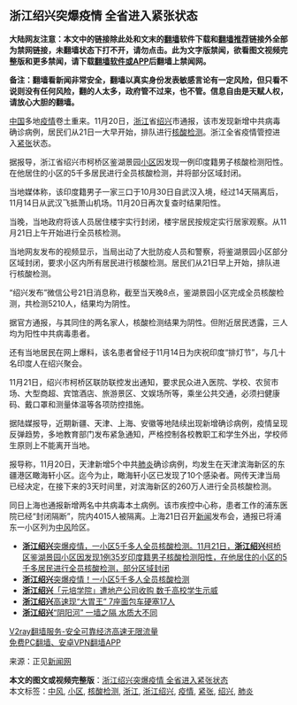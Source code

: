  <h2>浙江绍兴突爆疫情 全省进入紧张状态</h2> <p class="notice"><b>大陆网友注意：本文中的链接除此处和文末的<a href="https://github.com/bannedbook/fanqiang" >翻墙</a>软件下载和<a href="https://github.com/killgcd/justmysocks/blob/master/README.md">翻墙推荐</a>链接外全部为禁网链接，未翻墙状态下打不开，请勿点击。此为文字版禁闻，欲看图文视频完整版和更多禁闻，请下载<a href="https://github.com/bannedbook/fanqiang">翻墙软件或APP</a>后翻墙上禁闻网。</p><p>备注：翻墙看新闻非常安全，翻墙以真实身份发表敏感言论有一定风险，但只看不说则没有任何风险，翻的人太多，政府管不过来，也不管。信息自由是天赋人权，请放心大胆的翻墙。</b></p>  <div class="entry"> <p></p> <p><span class='wp_keywordlink_affiliate'><a href="https://www.bannedbook.org/" title="中国" target="_blank">中国</a></span>多地<a href="https://www.bannedbook.org/bnews/tag/%E7%96%AB%E6%83%85/" class="st_tag internal_tag" rel="tag" title="标签 疫情 下的日志">疫情</a>卷土重来。11月20日，<a href="https://www.bannedbook.org/bnews/tag/%e6%b5%99%e6%b1%9f/" class="st_tag internal_tag" rel="tag" title="标签 浙江 下的日志">浙江</a>省<a href="https://www.bannedbook.org/bnews/tag/%E7%BB%8D%E5%85%B4/" class="st_tag internal_tag" rel="tag" title="标签 绍兴 下的日志">绍兴</a>市通报，该市发现新增中共病毒确诊病例，居民们从21日一大早开始，排队进行<a href="https://www.bannedbook.org/bnews/tag/%E6%A0%B8%E9%85%B8%E6%A3%80%E6%B5%8B/" class="st_tag internal_tag" rel="tag" title="标签 核酸检测 下的日志">核酸检测</a>。浙江全省疫情管控进入<a href="https://www.bannedbook.org/bnews/tag/%E7%B4%A7%E5%BC%A0/" class="st_tag internal_tag" rel="tag" title="标签 紧张 下的日志">紧张</a>状态。</p> <p>据报导，浙江省绍兴市柯桥区鉴湖景园<a href="https://www.bannedbook.org/bnews/tag/%E5%B0%8F%E5%8C%BA/" class="st_tag internal_tag" rel="tag" title="标签 小区 下的日志">小区</a>因发现一例印度籍男子核酸检测阳性。在他居住的小区的5千多居民进行全员核酸检测，并将部分区域封闭。</p> <p>当地媒体称，该印度籍男子一家三口于10月30日自武汉入境，经过14天隔离后，11月14日从武汉飞抵萧山机场。11月20日再次复查时结果阳性。</p>  <p>当晚，当地政府将该人员居住楼宇实行封闭，楼宇居民按规定实行居家观察。从11月21日上午开始进行全员核检测。</p> <p>当地网友发布的视频显示，当局出动了大批防疫人员和警察，将鉴湖景园小区部分区域封闭，要求小区内所有居民进行核酸检测。居民们从21日早上开始，排队进行核酸检测。</p> <p>“绍兴发布”微信公号21日消息称，截至当天晚8点，鉴湖景园小区完成全员核酸检测，共检测5210人，结果均为阴性。</p> <p>据官方通报，与其同住的两名家人，核酸检测结果为阴性。但附近居民透露，三人均为阳性中共病毒患者。</p>  <p>还有当地居民在网上爆料，该名患者曾经于11月14日为庆祝印度“排灯节”，与几十名印度人在绍兴聚会。</p> <p>11月21日，绍兴市柯桥区联防联控发出通知，要求民众进入医院、学校、农贸市场、大型商超、宾馆酒店、旅游景区、文娱场所等，乘坐公共交通，必须扫健康码、戴口罩和测量体温等各项防控措施。</p> <p>据陆媒报导，近期新疆、天津、上海、安徽等地陆续出现新增确诊病例，疫情呈现反弹趋势，多地教育部门发布紧急通知，严格控制各校教职工和学生外出，学校师生原则上不能离开当地。</p> <p>报导称，11月20日，天津新增5个中共<a href="https://www.bannedbook.org/bnews/tag/%e8%82%ba%e7%82%8e/" class="st_tag internal_tag" rel="tag" title="标签 肺炎 下的日志">肺炎</a>确诊病例，均发生在天津滨海新区的东疆港区瞰海轩小区。迄今为止，瞰海轩小区已发现了10个感染者。网传天津当局已经决定，在接下来的3天时间里，对滨海新区的260万人进行全员核酸检测。</p>  <p>同日上海也通报新增两名中共病毒本土病例。该市疾控中心称，患者工作的浦东医院已经“封闭隔断”，院内4015人被隔离。上海21日召开<span class='wp_keywordlink_affiliate'><a href="https://www.bannedbook.org/" title="新闻">新闻</a></span>发布会，通报已将浦东一小区列为<a href="https://www.bannedbook.org/bnews/tag/%E4%B8%AD%E9%A3%8E/" class="st_tag internal_tag" rel="tag" title="标签 中风 下的日志">中风</a>险区。</p> <ul class='op-related-articles' title='相关阅读'> <li><a href='https://www.bannedbook.org/bnews/bannedvideo/20201122/1435147.html' target='_blank'><b>浙江绍兴</b>突爆疫情，一小区5千多人全员核酸检测。11月21日，<b>浙江绍兴</b>柯桥区鉴湖景园小区因发现1例35岁印度籍男子核酸检测阳性，在他居住的小区的5千多居民进行全员核酸检测，部分区域封闭</a></li> <li><a href='https://www.bannedbook.org/bnews/cbnews/20201122/1434905.html' target='_blank'><b>浙江绍兴</b>突爆疫情！一小区5千多人全员核酸检测</a></li> <li><a href='https://www.bannedbook.org/bnews/headline/20191227/1248628.html' target='_blank'><b>浙江绍兴</b>「元培学院」遭地产公司收购   数千高校学生示威</a></li> <li><a href='https://www.bannedbook.org/bnews/baitai/20181005/1007786.html' target='_blank'><b>浙江绍兴</b>高速现“大胃王” 7座面包车硬塞17人</a></li> <li><a href='https://www.bannedbook.org/bnews/cnnews/aboluonews/20140709/274338.html' target='_blank'><b>浙江绍兴</b>“阴阳河” 一墙之隔 水质大不同</a></li> </ul> <p class="texttj"> <a href="https://www.bannedbook.org/forum23/topic22702.html" target="_blank">V2ray翻墙服务-安全可靠经济高速无限流量</a><br/> <a href="https://github.com/bannedbook/fanqiang/wiki/%E7%A6%81%E9%97%BB%E7%BD%91%E5%AE%89%E5%8D%93%E7%BF%BB%E5%A2%99%E6%96%B0%E9%97%BBAPP" target="_blank">免费PC翻墙、安卓VPN翻墙APP</a></p><p>来源：正见<span class='wp_keywordlink_affiliate'><a href="https://www.bannedbook.org/" title="新闻网">新闻网</a></span></p><a name='sharetosocial'></a>       <div><b>本文的图文或视频完整版</b>：<a href='https://www.bannedbook.org/bnews/cbnews/20201122/1435255.html'>浙江绍兴突爆疫情 全省进入紧张状态</a></div>  </div><!--END ENTRY--> <div class="postfooter"> <div>本文标签：<a href="https://www.bannedbook.org/bnews/tag/%E4%B8%AD%E9%A3%8E/" rel="tag">中风</a>, <a href="https://www.bannedbook.org/bnews/tag/%E5%B0%8F%E5%8C%BA/" rel="tag">小区</a>, <a href="https://www.bannedbook.org/bnews/tag/%E6%A0%B8%E9%85%B8%E6%A3%80%E6%B5%8B/" rel="tag">核酸检测</a>, <a href="https://www.bannedbook.org/bnews/tag/%e6%b5%99%e6%b1%9f/" rel="tag">浙江</a>, <a href="https://www.bannedbook.org/bnews/tag/%E6%B5%99%E6%B1%9F%E7%BB%8D%E5%85%B4/" rel="tag">浙江绍兴</a>, <a href="https://www.bannedbook.org/bnews/tag/%E7%96%AB%E6%83%85/" rel="tag">疫情</a>, <a href="https://www.bannedbook.org/bnews/tag/%E7%B4%A7%E5%BC%A0/" rel="tag">紧张</a>, <a href="https://www.bannedbook.org/bnews/tag/%E7%BB%8D%E5%85%B4/" rel="tag">绍兴</a>, <a href="https://www.bannedbook.org/bnews/tag/%e8%82%ba%e7%82%8e/" rel="tag">肺炎</a></div>  </div><!--END POSTFOOTER--> 